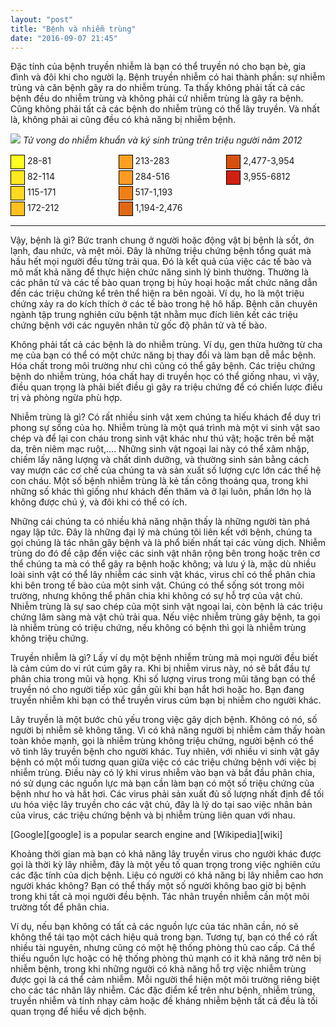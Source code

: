 ```yaml
---
layout: "post"
title: "Bệnh và nhiễm trùng"
date: "2016-09-07 21:45"
---
```


Đặc tính của bệnh truyền nhiễm là bạn có thể truyền nó cho bạn bè, gia đình và đôi khi cho người lạ. Bệnh truyền nhiễm có hai thành phần: sự nhiễm trùng và căn bệnh gây ra do nhiễm trùng. Ta thấy không phải tất cả các bệnh đều do nhiễm trùng và không phải cứ nhiễm trùng là gây ra bệnh. Cũng không phải tất cả các bệnh do nhiễm trùng có thể lây truyền. Và nhất là, không phải ai cũng đều có khả năng bị nhiễm bệnh.

![](https://upload.wikimedia.org/wikipedia/commons/thumb/0/06/Infectious_and_parasitic_diseases_world_map-Deaths_per_million_persons-WHO2012.svg/640px-Infectious_and_parasitic_diseases_world_map-Deaths_per_million_persons-WHO2012.svg.png)
*Tử vong do nhiễm khuẩn và ký sinh trùng trên triệu người năm 2012*
<div style="-moz-column-count: 3; -webkit-column-count: 3; column-count: 3;">
  <div><span style="display:inline-block; width:1.5em; height:1.5em; margin:1px 0; border:1px solid black; background-color: #ffff20; color:black; font-size:100%; text-align:center;">&nbsp;</span>&nbsp;28-81</div>
  <div><span style="display:inline-block; width:1.5em; height:1.5em; margin:1px 0; border:1px solid black; background-color: #ffe820; color:black; font-size:100%; text-align:center;">&nbsp;</span>&nbsp;82-114</div>
  <div><span style="display:inline-block; width:1.5em; height:1.5em; margin:1px 0; border:1px solid black; background-color: #ffd820; color:black; font-size:100%; text-align:center;">&nbsp;</span>&nbsp;115-171</div>
  <div><span style="display:inline-block; width:1.5em; height:1.5em; margin:1px 0; border:1px solid black; background-color: #ffc020; color:black; font-size:100%; text-align:center;">&nbsp;</span>&nbsp;172-212</div>
  <div><span style="display:inline-block; width:1.5em; height:1.5em; margin:1px 0; border:1px solid black; background-color: #ffa020; color:black; font-size:100%; text-align:center;">&nbsp;</span>&nbsp;213-283</div>
  <div><span style="display:inline-block; width:1.5em; height:1.5em; margin:1px 0; border:1px solid black; background-color: #ff9a20; color:black; font-size:100%; text-align:center;">&nbsp;</span>&nbsp;284-516</div>
  <div><span style="display:inline-block; width:1.5em; height:1.5em; margin:1px 0; border:1px solid black; background-color: #f08015; color:black; font-size:100%; text-align:center;">&nbsp;</span>&nbsp;517-1,193</div>
  <div><span style="display:inline-block; width:1.5em; height:1.5em; margin:1px 0; border:1px solid black; background-color: #e06815; color:black; font-size:100%; text-align:center;">&nbsp;</span>&nbsp;1,194-2,476</div>
  <div><span style="display:inline-block; width:1.5em; height:1.5em; margin:1px 0; border:1px solid black; background-color: #d85010; color:black; font-size:100%; text-align:center;">&nbsp;</span>&nbsp;2,477-3,954</div>
  <div><span style="display:inline-block; width:1.5em; height:1.5em; margin:1px 0; border:1px solid black; background-color: #d02010; color:black; font-size:100%; text-align:center;">&nbsp;</span>&nbsp;3,955-6812</div>
  </div>

---

Vậy, bệnh là gì? Bức tranh chung ở người hoặc động vật bị bệnh là sốt, ớn lạnh, đau nhức, và mệt mỏi. Đây là những triệu chứng bệnh tổng quát mà hầu hết mọi người đều từng trải qua. Đó là kết quả của việc các tế bào và mô mất khả năng để thực hiện chức năng sinh lý bình thường. Thường là các phân tử và các tế bào quan trọng bị hủy hoại hoặc mất chức năng dẫn đến các triệu chứng kể trên thể hiện ra bên ngoài. Ví dụ, ho là một triệu chứng xảy ra do kích thích ở các tế bào trong hệ hô hấp. Bệnh căn chuyên ngành tập trung nghiên cứu bệnh tật nhằm mục đích liên kết các triệu chứng bệnh với các nguyên nhân từ gốc độ phân tử và tế bào.

Không phải tất cả các bệnh là do nhiễm trùng. Ví dụ, gen thừa hưởng từ cha mẹ của bạn có thể có một chức năng bị thay đổi và làm bạn dễ mắc bệnh. Hóa chất trong môi trường như chì cũng có thể gây bệnh. Các triệu chứng bệnh do nhiễm trùng, hóa chất hay di truyền học có thể giống nhau, vì vậy, điều quan trọng là phải biết điều gì gây ra triệu chứng để có chiến lược điều trị và phòng ngừa phù hợp.

Nhiễm trùng là gì? Có rất nhiều sinh vật xem chúng ta hiếu khách để duy trì phong sự sống của họ. Nhiễm trùng là một quá trình mà một vi sinh vật sao chép và để lại con cháu trong sinh vật khác như thú vật; hoặc trên bề mặt da, trên niêm mạc ruột,.... Những sinh vật ngoại lai này có thể xâm nhập, chiếm lấy năng lượng và chất dinh dưỡng, và thường sinh sản bằng cách vay mượn các cơ chế của chúng ta và sản xuất số lượng cực lớn các thế hệ con cháu. Một số bệnh nhiễm trùng là kẻ tấn công thoáng qua, trong khi những số khác thì giống như khách đến thăm và ở lại luôn, phần lớn họ là không được chú ý, và đôi khi có thể có ích.

Những cái chúng ta có nhiều khả năng nhận thấy là những người tàn phá ngay lập tức. Đây là những đại lý mà chúng tôi liên kết với bệnh, chúng ta gọi chúng là tác nhân gây bệnh và là phổ biến nhất tại các vùng dịch. Nhiễm trùng do đó đề cập đến việc các sinh vật nhân rộng bên trong hoặc trên cơ thể chúng ta mà có thể gây ra bệnh hoặc không; và lưu ý là, mặc dù nhiều loài sinh vật có thể lây nhiễm các sinh vật khác, virus chỉ có thể phân chia khi bên trong tế bào của một sinh vật. Chúng có thể sống sót trong môi trường, nhưng không thể phân chia khi không có sự hỗ trợ của vật chủ. Nhiễm trùng là sự sao chép của một sinh vật ngoại lai, còn bệnh là các triệu chứng lâm sàng mà vật chủ trải qua. Nếu việc nhiễm trùng gây bệnh, ta gọi là nhiễm trùng có triệu chứng, nếu không có bệnh thì gọi là nhiễm trùng không triệu chứng.

Truyền nhiễm là gì? Lấy ví dụ một bệnh nhiễm trùng mà mọi người đều biết là cảm cúm do vi rút cúm gây ra. Khi bị nhiễm virus này, nó sẽ bắt đầu tự phân chia trong mũi và họng. Khi số lượng virus trong mũi tăng bạn có thể truyền nó cho người tiếp xúc gần gũi khi bạn hắt hơi hoặc ho. Bạn đang truyền nhiễm khi bạn có thể truyền  virus cúm bạn bị nhiễm cho người khác.

Lây truyền là một bước chủ yếu trong việc gây dịch bệnh. Không có nó, số người bị nhiễm sẽ không tăng. Vì có khả năng người bị nhiễm cảm thấy hoàn toàn khỏe mạnh, gọi là nhiễm trùng không triệu chứng, người bệnh có thể vô tình lây truyền bệnh cho người khác. Tuy nhiên, với nhiều vi sinh vật gây bệnh có một mối tương quan giữa việc có các triệu chứng bệnh với việc bị nhiễm trùng. Điều này có lý khi virus nhiễm vào bạn và bắt đầu phân chia, nó sử dụng các nguồn lực mà bạn cần làm bạn có một số triệu chứng của bệnh như ho và hắt hơi. Các virus phải sản xuất đủ số lượng nhất định để tối ưu hóa việc lây truyền cho các vật chủ, đây là lý do tại sao việc nhân bản của virus, các triệu chứng bệnh và bị nhiễm trùng liên quan với nhau.

[Google][google] is a popular search engine and [Wikipedia][wiki]

Khoảng thời gian mà bạn có khả năng lây truyền virus cho người khác được gọi là thời kỳ lây nhiễm, đây là một yếu tố quan trọng trong việc nghiên cứu các đặc tính của dịch bệnh. Liệu có người có khả năng bị lây nhiễm cao hơn người khác không? Bạn có thể thấy một số người không bao giờ bị bệnh trong khi tất cả mọi người đều bệnh. Tác nhân truyền nhiễm cần một môi trường tốt để phân chia.

Ví dụ, nếu bạn không có tất cả các nguồn lực của tác nhân cần, nó sẽ không thể tái tạo một cách hiệu quả trong bạn. Tương tự, bạn có thể có rất nhiều tài nguyên, nhưng cũng có một hệ thống phòng thủ cao cấp. Cá thể thiếu nguồn lực hoặc có hệ thống phòng thủ mạnh có it khả năng trở nên bị nhiễm bệnh, trong khi những người có khả năng hỗ trợ việc nhiễm trùng được gọi là cá thể cảm nhiễm. Mỗi người thể hiện một môi trường riêng biệt cho các tác nhân lây nhiễm. Các đặc điểm kể trên như bệnh, nhiễm trùng, truyền nhiễm và tính nhạy cảm hoặc đề kháng nhiễm bệnh tất cả đều là tối quan trọng để hiểu về dịch bệnh.
